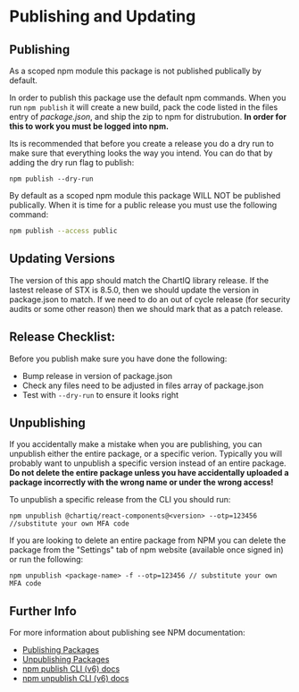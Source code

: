 # Publishing and Updating

## Publishing
As a scoped npm module this package is not published publically by default. 

In order to publish this package use the default npm commands. When you run `npm publish` it will create a new build, pack the code listed in the files entry of _package.json_, and ship the zip to npm for distrubution. **In order for this to work you must be logged into npm.**


Its is recommended that before you create a release you do a dry run to make sure that everything looks the way you intend. You can do that by adding the dry run flag to publish:
```
npm publish --dry-run
```

By default as a scoped npm module this package WILL NOT be published publically. When it is time for a public release you must use the following command:

```bash
npm publish --access public
```

## Updating Versions

The version of this app should match the ChartIQ library release. If the lastest release of STX is 8.5.0, then we should update the version in package.json to match. If we need to do an out of cycle release (for security audits or some other reason) then we should mark that as a patch release.

## Release Checklist:

Before you publish make sure you have done the following:

- Bump release in version of package.json
- Check any files need to be adjusted in files array of package.json
- Test with `--dry-run` to ensure it looks right


## Unpublishing

If you accidentally make a mistake when you are publishing, you can unpublish either the entire package, or a specific verion. Typically you will probably want to unpublish a specific version instead of an entire package. **Do not delete the entire package unless you have accidentally uploaded a package incorrectly with the wrong name or under the wrong access!**

To unpublish a specific release from the CLI you should run: 
```
npm unpublish @chartiq/react-components@<version> --otp=123456 //substitute your own MFA code
```

If you are looking to delete an entire package from NPM you can delete the package from the "Settings" tab of npm website (available once signed in) or run the following:
```
npm unpublish <package-name> -f --otp=123456 // substitute your own MFA code
```

## Further Info
For more information about publishing see NPM documentation:
- [Publishing Packages](https://docs.npmjs.com/creating-and-publishing-scoped-public-packages)
- [Unpublishing Packages](https://docs.npmjs.com/unpublishing-packages-from-the-registry)
- [npm publish CLI (v6) docs](https://docs.npmjs.com/cli/v6/commands/npm-publish)
- [npm unpublish CLI (v6) docs](https://docs.npmjs.com/cli/v6/commands/npm-unpublish)
